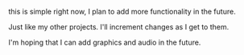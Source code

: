 this is simple right now, I plan to add more functionality in the future. 

Just like my other projects. I'll increment changes as I get to them. 

I'm hoping that I can add graphics and audio in the future. 
